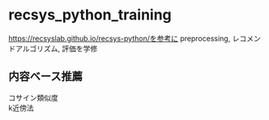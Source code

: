 # recsys_python_training

https://recsyslab.github.io/recsys-python/を参考に
preprocessing, レコメンドアルゴリズム, 評価を学修

## 内容ベース推薦
コサイン類似度\
k近傍法
